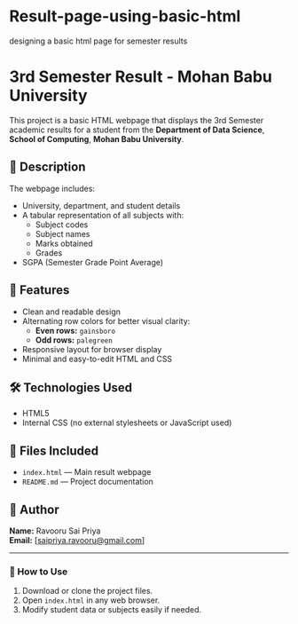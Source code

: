 # Result-page-using-basic-html
designing a basic html page for semester results
# 3rd Semester Result - Mohan Babu University

This project is a basic HTML webpage that displays the 3rd Semester academic results for a student from the **Department of Data Science**, **School of Computing**, **Mohan Babu University**.

## 📄 Description

The webpage includes:
- University, department, and student details
- A tabular representation of all subjects with:
  - Subject codes
  - Subject names
  - Marks obtained
  - Grades
- SGPA (Semester Grade Point Average)

## 🎨 Features

- Clean and readable design
- Alternating row colors for better visual clarity:
  - **Even rows:** `gainsboro`
  - **Odd rows:** `palegreen`
- Responsive layout for browser display
- Minimal and easy-to-edit HTML and CSS

## 🛠️ Technologies Used

- HTML5
- Internal CSS (no external stylesheets or JavaScript used)

## 📁 Files Included

- `index.html` — Main result webpage
- `README.md` — Project documentation

## 👤 Author

**Name:** Ravooru Sai Priya  
**Email:** [saipriya.ravooru@gmail.com]

---

### 📝 How to Use

1. Download or clone the project files.
2. Open `index.html` in any web browser.
3. Modify student data or subjects easily if needed.





